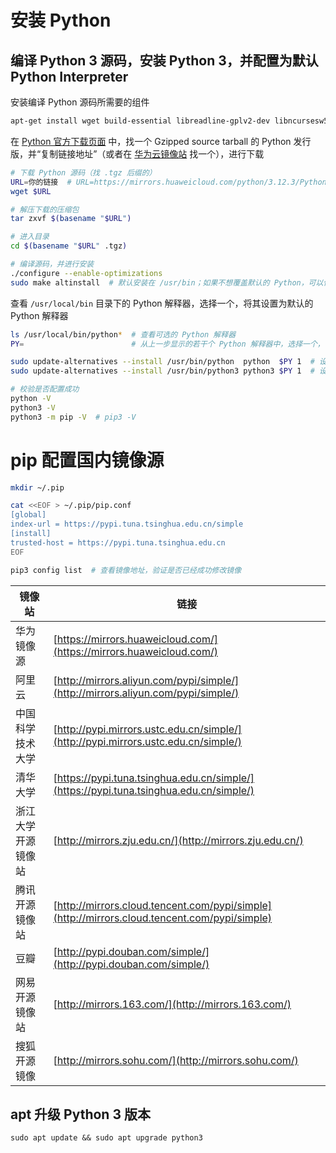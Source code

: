 # 安装 Python

## 编译 Python 3 源码，安装 Python 3，并配置为默认 Python Interpreter

安装编译 Python 源码所需要的组件

```bash
apt-get install wget build-essential libreadline-gplv2-dev libncursesw5-dev libssl-dev libsqlite3-dev tk-dev libgdbm-dev libc6-dev libbz2-dev libffi-dev zlib1g-dev liblzma-dev -y
```

在 [Python 官方下载页面](https://www.python.org/downloads/source/) 中，找一个 Gzipped source tarball 的 Python 发行版，并“复制链接地址”（或者在 [华为云镜像站](https://mirrors.huaweicloud.com/python/) 找一个），进行下载

```bash
# 下载 Python 源码（找 .tgz 后缀的）
URL=你的链接  # URL=https://mirrors.huaweicloud.com/python/3.12.3/Python-3.12.3.tgz
wget $URL

# 解压下载的压缩包
tar zxvf $(basename "$URL")

# 进入目录
cd $(basename "$URL" .tgz)

# 编译源码，并进行安装
./configure --enable-optimizations
sudo make altinstall  # 默认安装在 /usr/bin；如果不想覆盖默认的 Python，可以使用 altinstall 将 Python 安装在 /usr/local/bin
```

查看 `/usr/local/bin` 目录下的 Python 解释器，选择一个，将其设置为默认的 Python 解释器

```bash
ls /usr/local/bin/python*  # 查看可选的 Python 解释器
PY=                        # 从上一步显示的若干个 Python 解释器中，选择一个，设置为 PY 临时环境变量，例如 PY=/usr/local/bin/python3.12

sudo update-alternatives --install /usr/bin/python  python  $PY 1  # 设置为默认的 Python 解释器
sudo update-alternatives --install /usr/bin/python3 python3 $PY 1  # 设置为默认的 Python 3 解释器

# 校验是否配置成功
python -V
python3 -V
python3 -m pip -V  # pip3 -V
```

# pip 配置国内镜像源

```bash
mkdir ~/.pip

cat <<EOF > ~/.pip/pip.conf
[global]
index-url = https://pypi.tuna.tsinghua.edu.cn/simple
[install]
trusted-host = https://pypi.tuna.tsinghua.edu.cn
EOF

pip3 config list  # 查看镜像地址，验证是否已经成功修改镜像
```

| 镜像站 | 链接 |
| ---- | ---- |
| 华为镜像源 | [https://mirrors.huaweicloud.com/](https://mirrors.huaweicloud.com/) |
| 阿里云 | [http://mirrors.aliyun.com/pypi/simple/](http://mirrors.aliyun.com/pypi/simple/) |
| 中国科学技术大学 | [http://pypi.mirrors.ustc.edu.cn/simple/](http://pypi.mirrors.ustc.edu.cn/simple/) |
| 清华大学 | [https://pypi.tuna.tsinghua.edu.cn/simple/](https://pypi.tuna.tsinghua.edu.cn/simple/) |
| 浙江大学开源镜像站 | [http://mirrors.zju.edu.cn/](http://mirrors.zju.edu.cn/) |
| 腾讯开源镜像站 | [http://mirrors.cloud.tencent.com/pypi/simple](http://mirrors.cloud.tencent.com/pypi/simple) |
| 豆瓣 | [http://pypi.douban.com/simple/](http://pypi.douban.com/simple/) |
| 网易开源镜像站 | [http://mirrors.163.com/](http://mirrors.163.com/) |
| 搜狐开源镜像 | [http://mirrors.sohu.com/](http://mirrors.sohu.com/) |

## apt 升级 Python 3 版本

```shell
sudo apt update && sudo apt upgrade python3
```
